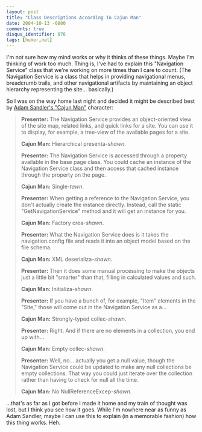 ```yaml
---
layout: post
title: "Class Descriptions According To Cajun Man"
date: 2004-10-13 -0800
comments: true
disqus_identifier: 676
tags: [humor,net]
---
```

I'm not sure how my mind works or why it thinks of these things. Maybe
I'm thinking of work too much. Thing is, I've had to explain this
"Navigation Service" class that we're working on more times than I care
to count. (The Navigation Service is a class that helps in providing
navigational menus, breadcrumb trails, and other navigational artifacts
by maintaining an object hierarchy representing the site... basically.)

 So I was on the way home last night and decided it might be described
best by [Adam Sandler's "Cajun
Man"](http://www.amazon.com/exec/obidos/ASIN/1573627305/mhsvortex)
character:
> **Presenter:** The Navigation Service provides an object-oriented view
> of the site map, related links, and quick links for a site. You can
> use it to display, for example, a tree-view of the available pages for
> a site.
>
>  **Cajun Man:** Hierarchical presenta-*shawn*.
>
>  **Presenter:** The Navigation Service is accessed through a property
> available in the base page class. You could cache an instance of the
> Navigation Service class and then access that cached instance through
> the property on the page.
>
>  **Cajun Man:** Single-*tawn*.
>
>  **Presenter:** When getting a reference to the Navigation Service,
> you don't actually create the instance directly. Instead, call the
> static "GetNavigationService" method and it will get an instance for
> you.
>
>  **Cajun Man:** Factory crea-*shawn*.
>
>  **Presenter:** What the Navigation Service does is it takes the
> navigation.config file and reads it into an object model based on the
> file schema.
>
>  **Cajun Man:** XML deserializa-*shawn*.
>
>  **Presenter:** Then it does some manual processing to make the
> objects just a little bit "smarter" than that, filling in calculated
> values and such.
>
>  **Cajun Man:** Initializa-*shawn*.
>
>  **Presenter:** If you have a bunch of, for example, "Item" elements
> in the "Site," those will come out in the Navigation Service as a…
>
>  **Cajun Man:** Strongly-typed collec-*shawn*.
>
>  **Presenter:** Right. And if there are no elements in a collection,
> you end up with…
>
>  **Cajun Man:** Empty collec-*shawn*.
>
>  **Presenter:** Well, no... actually you get a null value, though the
> Navigation Service could be updated to make any null collections be
> empty collections. That way you could just iterate over the collection
> rather than having to check for null all the time.
>
>  **Cajun Man:** No NullReferenceExcep-*shawn*.



 ...that's as far as I got before I made it home and my train of thought
was lost, but I think you see how it goes. While I'm nowhere near as
funny as Adam Sandler, maybe I can use this to explain (in a memorable
fashion) how this thing works. Heh.
